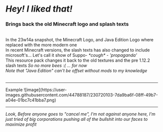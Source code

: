 # <i>Hey! I liked that!</i>
<h3>Brings back the old Minecraft logo and splash texts</h3><br>
In the 23w14a snapshot, the Minecraft Logo, and Java Edition Logo where replaced with the more modern one<br>
In recent Minecraft versions, the slash texts has also changed to include microsoft's... Let's call it show of Suppo- <i>*cough* - 'propaganda'</i><br>
This resource pack changes it back to the old textures and the pre 1.12.2 slash texts <i>So no more bees :( ... for now</i><br>
<i>Note that "Java Edition" can't be offset without mods to my knowledge</i><br><br>
<hr>
Example
![image](https://user-images.githubusercontent.com/44788187/230720103-7da9ba6f-08ff-49b7-a04e-01bc7c41bba7.png)

<hr>
<i>Look, Before anyone goes to "cancel me", I'm not against anyone here, I'm just tried of big corporations pushing all of the bullshit into our faces to maximize profit</i>
